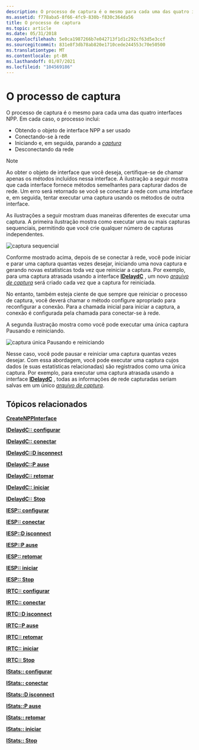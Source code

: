 ```yaml
---
description: O processo de captura é o mesmo para cada uma das quatro interfaces NPP.
ms.assetid: f778aba5-8f66-4fc9-830b-f830c364da56
title: O processo de captura
ms.topic: article
ms.date: 05/31/2018
ms.openlocfilehash: 5e0ca1987266b7e042713f1d1c292cf63d5e3ccf
ms.sourcegitcommit: 831e8f3db78ab820e1710cede244553c70e50500
ms.translationtype: MT
ms.contentlocale: pt-BR
ms.lasthandoff: 01/07/2021
ms.locfileid: "104569186"
---
```

# <a name="the-capture-process"></a>O processo de captura

O processo de captura é o mesmo para cada uma das quatro interfaces NPP. Em cada caso, o processo inclui:

-   Obtendo o objeto de interface NPP a ser usado
-   Conectando-se à rede
-   Iniciando e, em seguida, parando a [ *captura*](c.md)
-   Desconectando da rede

> [!Note]  
> Ao obter o objeto de interface que você deseja, certifique-se de chamar apenas os métodos incluídos nessa interface. A ilustração a seguir mostra que cada interface fornece métodos semelhantes para capturar dados de rede. Um erro será retornado se você se conectar à rede com uma interface e, em seguida, tentar executar uma captura usando os métodos de outra interface.

 

As ilustrações a seguir mostram duas maneiras diferentes de executar uma captura. A primeira ilustração mostra como executar uma ou mais capturas sequenciais, permitindo que você crie qualquer número de capturas independentes.

![captura sequencial](images/capt1.png)

Conforme mostrado acima, depois de se conectar à rede, você pode iniciar e parar uma captura quantas vezes desejar, iniciando uma nova captura e gerando novas estatísticas toda vez que reiniciar a captura. Por exemplo, para uma captura atrasada usando a interface [**IDelaydC**](idelaydc.md) , um novo [*arquivo de captura*](c.md) será criado cada vez que a captura for reiniciada.

No entanto, também esteja ciente de que sempre que reiniciar o processo de captura, você deverá chamar o método configure apropriado para reconfigurar a conexão. Para a chamada inicial para iniciar a captura, a conexão é configurada pela chamada para conectar-se à rede.

A segunda ilustração mostra como você pode executar uma única captura Pausando e reiniciando.

![captura única Pausando e reiniciando](images/capt2.png)

Nesse caso, você pode pausar e reiniciar uma captura quantas vezes desejar. Com essa abordagem, você pode executar uma captura cujos dados (e suas estatísticas relacionadas) são registrados como uma única captura. Por exemplo, para executar uma captura atrasada usando a interface [**IDelaydC**](idelaydc.md) , todas as informações de rede capturadas seriam salvas em um único [*arquivo de captura*](c.md).

## <a name="related-topics"></a>Tópicos relacionados

<dl> <dt>

[**CreateNPPInterface**](createnppinterface.md)
</dt> <dt>

[**IDelaydC:: configurar**](idelaydc-configure.md)
</dt> <dt>

[**IDelaydC:: conectar**](idelaydc-connect.md)
</dt> <dt>

[**IDelaydC::D isconnect**](idelaydc-disconnect.md)
</dt> <dt>

[**IDelaydC::P ause**](idelaydc-pause.md)
</dt> <dt>

[**IDelaydC:: retomar**](idelaydc-resume.md)
</dt> <dt>

[**IDelaydC:: iniciar**](idelaydc-start.md)
</dt> <dt>

[**IDelaydC:: Stop**](idelaydc-stop.md)
</dt> <dt>

[**IESP:: configurar**](iesp-configure.md)
</dt> <dt>

[**IESP:: conectar**](iesp-connect.md)
</dt> <dt>

[**IESP::D isconnect**](iesp-disconnect.md)
</dt> <dt>

[**IESP::P ause**](iesp-pause.md)
</dt> <dt>

[**IESP:: retomar**](iesp-resume.md)
</dt> <dt>

[**IESP:: iniciar**](iesp-start.md)
</dt> <dt>

[**IESP:: Stop**](iesp-stop.md)
</dt> <dt>

[**IRTC:: configurar**](irtc-configure.md)
</dt> <dt>

[**IRTC:: conectar**](irtc-connect.md)
</dt> <dt>

[**IRTC::D isconnect**](irtc-disconnect.md)
</dt> <dt>

[**IRTC::P ause**](irtc-pause.md)
</dt> <dt>

[**IRTC:: retomar**](irtc-resume.md)
</dt> <dt>

[**IRTC:: iniciar**](irtc-start.md)
</dt> <dt>

[**IRTC:: Stop**](irtc-stop.md)
</dt> <dt>

[**IStats:: configurar**](istats-configure.md)
</dt> <dt>

[**IStats:: conectar**](istats-connect.md)
</dt> <dt>

[**IStats::D isconnect**](istats-disconnect.md)
</dt> <dt>

[**IStats::P ause**](istats-pause.md)
</dt> <dt>

[**IStats:: retomar**](istats-resume.md)
</dt> <dt>

[**IStats:: iniciar**](istats-start.md)
</dt> <dt>

[**IStats:: Stop**](istats-stop.md)
</dt> </dl>

 

 




